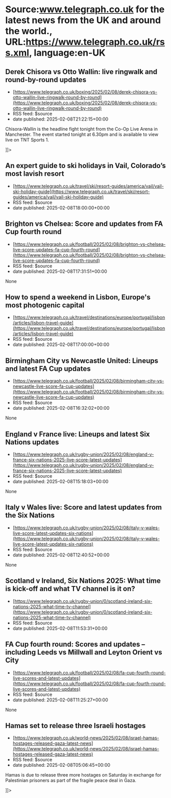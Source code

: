 # Source:www.telegraph.co.uk for the latest news from the UK and around the world., URL:https://www.telegraph.co.uk/rss.xml, language:en-UK

## Derek Chisora vs Otto Wallin: live ringwalk and round-by-round updates
 - [https://www.telegraph.co.uk/boxing/2025/02/08/derek-chisora-vs-otto-wallin-live-ringwalk-round-by-round](https://www.telegraph.co.uk/boxing/2025/02/08/derek-chisora-vs-otto-wallin-live-ringwalk-round-by-round)
 - RSS feed: $source
 - date published: 2025-02-08T21:22:15+00:00

<![CDATA[<p>Chisora-Wallin is the headline fight tonight from the Co-Op Live Arena in Manchester. The event started tonight at 6.30pm and is available to view live on TNT Sports 1.</p>]]>

## An expert guide to ski holidays in Vail, Colorado’s most lavish resort
 - [https://www.telegraph.co.uk/travel/ski/resort-guides/america/vail/vail-ski-holiday-guide](https://www.telegraph.co.uk/travel/ski/resort-guides/america/vail/vail-ski-holiday-guide)
 - RSS feed: $source
 - date published: 2025-02-08T18:00:00+00:00

<![CDATA[The best places to stay, eat, drink and ski in the A-list home of American skiing]]>

## Brighton vs Chelsea: Score and updates from FA Cup fourth round
 - [https://www.telegraph.co.uk/football/2025/02/08/brighton-vs-chelsea-live-score-updates-fa-cup-fourth-round](https://www.telegraph.co.uk/football/2025/02/08/brighton-vs-chelsea-live-score-updates-fa-cup-fourth-round)
 - RSS feed: $source
 - date published: 2025-02-08T17:31:51+00:00

None

## How to spend a weekend in Lisbon, Europe's most photogenic capital
 - [https://www.telegraph.co.uk/travel/destinations/europe/portugal/lisbon/articles/lisbon-travel-guide](https://www.telegraph.co.uk/travel/destinations/europe/portugal/lisbon/articles/lisbon-travel-guide)
 - RSS feed: $source
 - date published: 2025-02-08T17:00:00+00:00

<![CDATA[An insider guide to Portugal&rsquo;s thrilling capital, home to surprising cuisine, authentic hospitality and a rich history]]>

## Birmingham City vs Newcastle United: Lineups and latest FA Cup updates
 - [https://www.telegraph.co.uk/football/2025/02/08/birmingham-city-vs-newcastle-live-score-fa-cup-updates](https://www.telegraph.co.uk/football/2025/02/08/birmingham-city-vs-newcastle-live-score-fa-cup-updates)
 - RSS feed: $source
 - date published: 2025-02-08T16:32:02+00:00

None

## England v France live: Lineups and latest Six Nations updates
 - [https://www.telegraph.co.uk/rugby-union/2025/02/08/england-v-france-six-nations-2025-live-score-latest-updates](https://www.telegraph.co.uk/rugby-union/2025/02/08/england-v-france-six-nations-2025-live-score-latest-updates)
 - RSS feed: $source
 - date published: 2025-02-08T15:18:03+00:00

None

## Italy v Wales live: Score and latest updates from the Six Nations
 - [https://www.telegraph.co.uk/rugby-union/2025/02/08/italy-v-wales-live-score-latest-updates-six-nations](https://www.telegraph.co.uk/rugby-union/2025/02/08/italy-v-wales-live-score-latest-updates-six-nations)
 - RSS feed: $source
 - date published: 2025-02-08T12:40:52+00:00

None

## Scotland v Ireland, Six Nations 2025: What time is kick-off and what TV channel is it on?
 - [https://www.telegraph.co.uk/rugby-union/0/scotland-ireland-six-nations-2025-what-time-tv-channel](https://www.telegraph.co.uk/rugby-union/0/scotland-ireland-six-nations-2025-what-time-tv-channel)
 - RSS feed: $source
 - date published: 2025-02-08T11:53:31+00:00

<![CDATA[Plus: Who will referee the Test and which players have been ruled out owing to injury]]>

## FA Cup fourth round: Scores and updates – including Leeds vs Millwall and Leyton Orient vs City
 - [https://www.telegraph.co.uk/football/2025/02/08/fa-cup-fourth-round-live-scores-and-latest-updates](https://www.telegraph.co.uk/football/2025/02/08/fa-cup-fourth-round-live-scores-and-latest-updates)
 - RSS feed: $source
 - date published: 2025-02-08T11:25:27+00:00

None

## Hamas set to release three Israeli hostages
 - [https://www.telegraph.co.uk/world-news/2025/02/08/israel-hamas-hostages-released-gaza-latest-news](https://www.telegraph.co.uk/world-news/2025/02/08/israel-hamas-hostages-released-gaza-latest-news)
 - RSS feed: $source
 - date published: 2025-02-08T05:06:45+00:00

<![CDATA[<p>Hamas is due to release three more hostages on Saturday in exchange for Palestinian prisoners as part of the fragile peace deal in Gaza.</p>]]>

